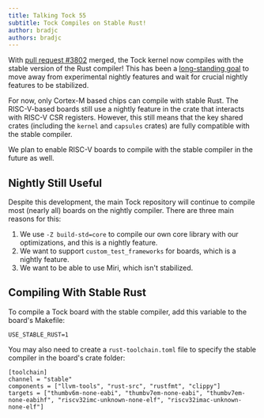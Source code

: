 ```yaml
---
title: Talking Tock 55
subtitle: Tock Compiles on Stable Rust!
author: bradjc
authors: bradjc
---
```


With [pull request #3802](https://github.com/tock/tock/pull/3802) merged, the
Tock kernel now compiles with the stable version of the Rust compiler! This has
been a [long-standing goal](https://github.com/tock/tock/issues/1654) to move
away from experimental nightly features and wait for crucial nightly features to
be stabilized.

For now, only Cortex-M based chips can compile with stable Rust. The
RISC-V-based boards still use a nightly feature in the crate that interacts with
RISC-V CSR registers. However, this still means that the key shared crates
(including the `kernel` and `capsules` crates) are fully compatible with the
stable compiler.

We plan to enable RISC-V boards to compile with the stable compiler in the
future as well.

Nightly Still Useful
--------------------

Despite this development, the main Tock repository will continue to compile most
(nearly all) boards on the nightly compiler. There are three main reasons for
this:

1. We use `-Z build-std=core` to compile our own core library with our
   optimizations, and this is a nightly feature.
2. We want to support `custom_test_frameworks` for boards, which is a nightly
   feature.
3. We want to be able to use Miri, which isn't stabilized.

Compiling With Stable Rust
--------------------------

To compile a Tock board with the stable compiler, add this variable to the
board's Makefile:

```
USE_STABLE_RUST=1
```

You may also need to create a `rust-toolchain.toml` file to specify the stable
compiler in the board's crate folder:

```
[toolchain]
channel = "stable"
components = ["llvm-tools", "rust-src", "rustfmt", "clippy"]
targets = ["thumbv6m-none-eabi", "thumbv7em-none-eabi", "thumbv7em-none-eabihf", "riscv32imc-unknown-none-elf", "riscv32imac-unknown-none-elf"]
```
